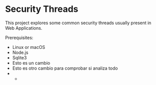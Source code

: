 # Security Threads

This project explores some common security threads usually present in Web Applications.

Prerequisites:
- Linux or macOS
- Node.js
- Sqlite3
- Esto es un cambio
- Esto es otro cambio para comprobar si analiza todo
- -
